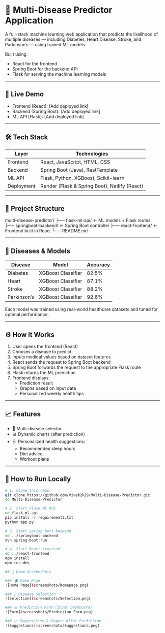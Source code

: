 # 🧠 Multi-Disease Predictor Application

A full-stack machine learning web application that predicts the likelihood of multiple diseases — including Diabetes, Heart Disease, Stroke, and Parkinson’s — using trained ML models.

Built using:
- React for the frontend
- Spring Boot for the backend API
- Flask for serving the machine learning models

---

## 🚀 Live Demo

- Frontend (React): [Add deployed link]
- Backend (Spring Boot): [Add deployed link]
- ML API (Flask): [Add deployed link]

---

## 🛠 Tech Stack

| Layer     | Technologies                           |
|-----------|----------------------------------------|
| Frontend  | React, JavaScript, HTML, CSS           |
| Backend   | Spring Boot (Java), RestTemplate       |
| ML API    | Flask, Python, XGBoost, Scikit-learn   |
| Deployment| Render (Flask & Spring Boot), Netlify (React) |

---

## 📁 Project Structure

multi-disease-predictor/
├── flask-ml-api/ ← ML models + Flask routes
├── springboot-backend/ ← Spring Boot controller
├── react-frontend/ ← Frontend built in React
└── README.md


---

## 🧠 Diseases & Models

| Disease      | Model               | Accuracy |
|--------------|---------------------|----------|
| Diabetes     | XGBoost Classifier  | 82.5%    |
| Heart        | XGBoost Classifier  | 87.1%    |
| Stroke       | XGBoost Classifier  | 88.2%    |
| Parkinson’s  | XGBoost Classifier  | 92.6%    |

Each model was trained using real-world healthcare datasets and tuned for optimal performance.

---

## ⚙️ How It Works

1. User opens the frontend (React)
2. Chooses a disease to predict
3. Inputs medical values based on dataset features
4. React sends the request to Spring Boot backend
5. Spring Boot forwards the request to the appropriate Flask route
6. Flask returns the ML prediction
7. Frontend displays:
   - Prediction result
   - Graphs based on input data
   - Personalized weekly health tips

---

## 📈 Features

- 🔄 Multi-disease selector
- 📊 Dynamic charts (after prediction)
- 🩺 Personalized health suggestions:
  - Recommended sleep hours
  - Diet advice
  - Workout plans

---

## 🧪 How to Run Locally

```bash
# 1. Clone this repo:
git clone https://github.com/Vivek2k29/Multi-Disease-Predictor.git
cd Multi-Disease-Predictor

# 2. Start Flask ML API
cd flask-ml-api
pip install -r requirements.txt
python app.py

# 3. Start Spring Boot backend
cd ../springboot-backend
mvn spring-boot:run

# 4. Start React frontend
cd ../react-frontend
npm install
npm run dev

## 📸 Demo Screenshots

### 🏠 Home Page
![Home Page](screenshots/homepage.png)

### 🧪 Disease Selection
![Selection](screenshots/Selection.png)

### 📊 Prediction Form (Input Dashboard)
![Form](screenshots/Prediction_Form.png)

### 📈 Suggestions & Graphs After Prediction
![Suggestions](screenshots/Suggestions.png)






